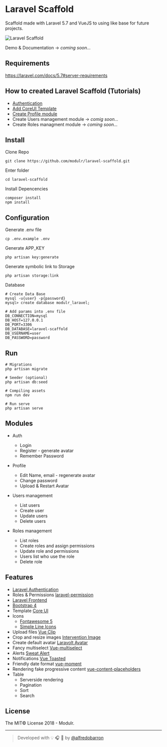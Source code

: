 # Laravel Scaffold
Scaffold made with Laravel 5.7 and VueJS to using like base for future projects.

![Laravel Scaffold](https://github.com/modulr/laravel-scaffold/blob/master/public/img/laravel-scaffold.jpg)


Demo & Documentation -> _coming soon..._

## Requirements

https://laravel.com/docs/5.7#server-requirements


## How to created Laravel Scaffold (Tutorials)


- [Authentication](https://link.medium.com/YsYZ4TJ1wR)
- [Add CoreUI Template](https://link.medium.com/mlq1D5N1wR)
- [Create Profile module](https://link.medium.com/e8EbuVR1wR)
- Create Users management module -> _comig soon..._
- Create Roles managment module -> _coming soon..._


## Install

Clone Repo

```
git clone https://github.com/modulr/laravel-scaffold.git
```

Enter folder
```
cd laravel-scaffold
```

Install Depencencies
```
composer install
npm install
```


## Configuration

Generate .env file
```
cp .env.example .env
```

Generate APP_KEY
```
php artisan key:generate
```

Generate symbolic link to Storage
```
php artisan storage:link
```

Database

```
# Create Data Base
mysql -u{user} -p{password}
mysql> create database modulr_laravel;
```

```
# Add params into .env file
DB_CONNECTION=mysql
DB_HOST=127.0.0.1
DB_PORT=3306
DB_DATABASE=laravel-scaffold
DB_USERNAME=user
DB_PASSWORD=password
```


## Run

```
# Migrations
php artisan migrate

# Seeder (optional)
php artisan db:seed

# Compiling assets
npm run dev

# Run serve
php artisan serve
```


## Modules

- Auth
  - Login
  - Register - generate avatar
  - Remember Password

- Profile 
  - Edit Name, email - regenerate avatar
  - Change password
  - Upload & Restart Avatar

- Users management
    - List users
    - Create user
    - Update users
    - Delete users
 
- Roles management
    - List roles
    - Create roles and assign permissions
    - Update role and permissions
    - Users list who use the role
    - Delete role
    

## Features

- [Laravel Authentication](https://laravel.com/docs/5.7/authentication)
- Roles & Permissions [laravel-permission](https://github.com/spatie/laravel-permission)
- [Laravel Frontend](https://laravel.com/docs/5.7/frontend)
- [Bootstrap 4](https://getbootstrap.com/)
- Template [Core UI](https://coreui.io/)
- Icons
    - [Fontawesome 5](https://fontawesome.com/)
    - [Simple Line Icons](https://github.com/thesabbir/simple-line-icons)
- Upload files [Vue Clip](https://vueclip.adonisjs.com/)
- Crop and resize images [Intervention Image](http://image.intervention.io/) 
- Create default avatar [Laravolt Avatar](https://github.com/laravolt/avatar) 
- Fancy multiselect [Vue-multiselect](https://vue-multiselect.js.org/)
- Alerts [Sweat Alert](https://sweetalert.js.org/)
- Notifications [Vue Toasted](https://shakee93.github.io/vue-toasted/)
- Friendly date format [vue-moment](https://github.com/brockpetrie/vue-moment#readme)
- Rendering fake progressive content [vue-content-placeholders](https://github.com/michalsnik/vue-content-placeholders)
- Table
    - Serverside rendering
    - Pagination
    - Sort
    - Search


## License

The MIT© License 2018 - Modulr.

---

> Developed with :bulb: :headphones: :beer: by [@alfredobarron](https://github.com/alfredobarron)
